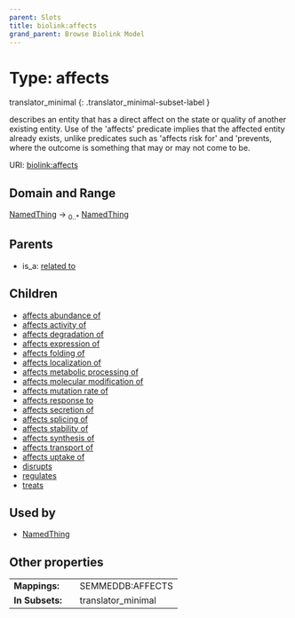 ```yaml
---
parent: Slots
title: biolink:affects
grand_parent: Browse Biolink Model
---
```


# Type: affects

translator_minimal
{: .translator_minimal-subset-label }


describes an entity that has a direct affect on the state or quality of another existing entity. Use of the 'affects' predicate implies that the affected entity already exists, unlike predicates such as 'affects risk for' and 'prevents, where the outcome is something that may or may not come to be.

URI: [biolink:affects](https://w3id.org/biolink/vocab/affects)

## Domain and Range

[NamedThing](NamedThing.md) ->  <sub>0..*</sub> [NamedThing](NamedThing.md)

## Parents

 *  is_a: [related to](related_to.md)

## Children

 *  [affects abundance of](affects_abundance_of.md)
 *  [affects activity of](affects_activity_of.md)
 *  [affects degradation of](affects_degradation_of.md)
 *  [affects expression of](affects_expression_of.md)
 *  [affects folding of](affects_folding_of.md)
 *  [affects localization of](affects_localization_of.md)
 *  [affects metabolic processing of](affects_metabolic_processing_of.md)
 *  [affects molecular modification of](affects_molecular_modification_of.md)
 *  [affects mutation rate of](affects_mutation_rate_of.md)
 *  [affects response to](affects_response_to.md)
 *  [affects secretion of](affects_secretion_of.md)
 *  [affects splicing of](affects_splicing_of.md)
 *  [affects stability of](affects_stability_of.md)
 *  [affects synthesis of](affects_synthesis_of.md)
 *  [affects transport of](affects_transport_of.md)
 *  [affects uptake of](affects_uptake_of.md)
 *  [disrupts](disrupts.md)
 *  [regulates](regulates.md)
 *  [treats](treats.md)

## Used by

 * [NamedThing](NamedThing.md)

## Other properties

|  |  |  |
| --- | --- | --- |
| **Mappings:** | | SEMMEDDB:AFFECTS |
| **In Subsets:** | | translator_minimal |

